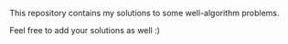 This repository contains my solutions to some well-algorithm problems.

Feel free to add your solutions as well :)